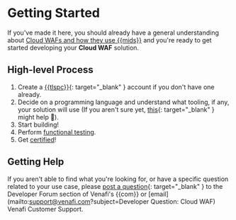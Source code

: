 # Getting Started

If you've made it here, you should already have a general understanding about [Cloud WAFs and how they use {{mids}}](1-overview-cloud-waf.md) and you're ready to get started developing your **Cloud WAF** solution.

## High-level Process

1. Create a [{{tlspc}}](https://vaas.venafi.com){: target="_blank" } account if you don't have one already.
1. Decide on a programming language and understand what tooling, if any, your solution will use (If you aren't sure yet, [this](https://venafi-dev-onboarding.paperform.co/){: target="_blank" } might help 🙂).
1. Start building!
1. Perform [functional testing](3-functional-testing-cloud-waf.md).
1. Get [certified](../../Certification/TLS-Protect-Cloud/1-tlsp-certification-intro.md)!

## Getting Help

If you aren't able to find what you're looking for, or have a specific question related to your use case, please [post a question](https://community.venafi.com/ask-the-community-23){: target="_blank" } to the Developer Forum section of Venafi's {{com}} or [email](mailto:support@venafi.com?subject=Developer Question: Cloud WAF) Venafi Customer Support. 

